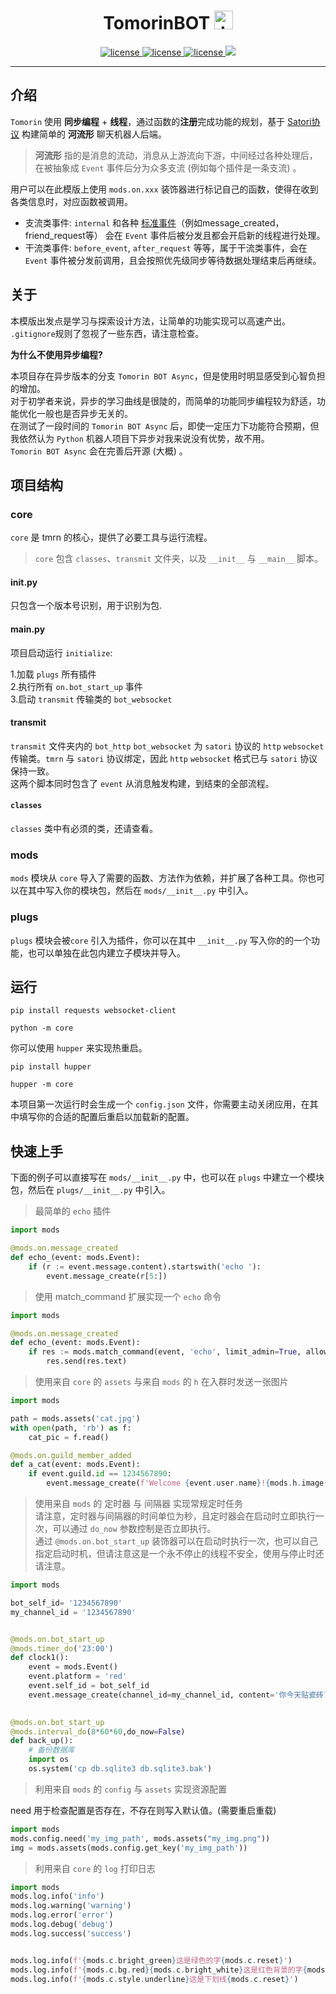 

<h1 align="center"> TomorinBOT  <img src="http://q1.qlogo.cn/g?b=qq&nk=211134009&s=100" width="30" height="30" alt="tmrn"/> </h1>


<p align="center">

<a href="https://github.com/kumoSleeping/TomorinBot/blob/main/core/__init__.py">
    <img src="https://img.shields.io/badge/TomorinBOT%20v4-blue" alt="license">
  </a>

<a href="https://github.com/kumoSleeping/TomorinBot/blob/main/LICENSE">
    <img src="https://img.shields.io/github/license/kumoSleeping/TomorinBot" alt="license">
  </a>
<a href="https://www.python.org/">
    <img src="https://img.shields.io/badge/python-3.7+-blue?logo=python&logoColor=edb641" alt="license">
  </a>

  <a href="https://satori.js.org/zh-CN/">
    <img src="https://img.shields.io/badge/Satori-v1-black?style=social">
  </a>


***
## 介绍


`Tomorin` 使用 **同步编程** + **线程**，通过函数的**注册**完成功能的规划，基于 [Satori协议](https://satori.js.org/zh-CN/) 构建简单的 **河流形** 聊天机器人后端。

> **河流形** 指的是消息的流动，消息从上游流向下游，中间经过各种处理后，在被抽象成 `Event` 事件后分为众多支流 (例如每个插件是一条支流) 。

用户可以在此模版上使用 `mods.on.xxx` 装饰器进行标记自己的函数，使得在收到各类信息时，对应函数被调用。
- 支流类事件: `internal` 和各种 [标准事件](https://satori.js.org/zh-CN/resources/message.html#%E4%BA%8B%E4%BB%B6)（例如message_created，friend_request等） 会在 `Event` 事件后被分发且都会开启新的线程进行处理。   
- 干流类事件: `before_event`, `after_request` 等等，属于干流类事件，会在 `Event` 事件被分发前调用，且会按照优先级同步等待数据处理结束后再继续。

## 关于
本模版出发点是学习与探索设计方法，让简单的功能实现可以高速产出。   
`.gitignore`规则了忽视了一些东西，请注意检查。

**为什么不使用异步编程?**   

本项目存在异步版本的分支 `Tomorin BOT Async`，但是使用时明显感受到心智负担的增加。   
对于初学者来说，异步的学习曲线是很陡的，而简单的功能同步编程较为舒适，功能优化一般也是否异步无关的。  
在测试了一段时间的 `Tomorin BOT Async` 后，即使一定压力下功能符合预期，但我依然认为 `Python` 机器人项目下异步对我来说没有优势，故不用。   
`Tomorin BOT Async` 会在完善后开源 (大概) 。

## 项目结构

### core

`core` 是 tmrn 的核心，提供了必要工具与运行流程。
> `core` 包含 `classes`、`transmit` 文件夹，以及 `__init__` 与 `__main__` 脚本。

#### __init__.py
只包含一个版本号识别，用于识别为包.

#### __main__.py
项目启动运行 `initialize`:

1.加载 `plugs` 所有插件   
2.执行所有 `on.bot_start_up` 事件   
3.启动 `transmit` 传输类的 `bot_websocket`   

#### transmit
`transmit` 文件夹内的 `bot_http` `bot_websocket` 为 `satori` 协议的 `http` `websocket` 传输类。`tmrn` 与 `satori` 协议绑定，因此 `http` `websocket` 格式已与 `satori` 协议保持一致。   
这两个脚本同时包含了 `event` 从消息触发构建，到结束的全部流程。

#### `classes`
`classes` 类中有必须的类，还请查看。

### mods
`mods` 模块从 `core` 导入了需要的函数、方法作为依赖，并扩展了各种工具。你也可以在其中写入你的模块包，然后在 `mods/__init__.py` 中引入。    

### plugs
`plugs` 模块会被`core` 引入为插件，你可以在其中 `__init__.py` 写入你的的一个功能，也可以单独在此包内建立子模块并导入。   



## 运行

```shell
pip install requests websocket-client
```

```shell
python -m core
```

你可以使用 `hupper` 来实现热重启。

```shell
pip install hupper
```

```shell
hupper -m core
```

本项目第一次运行时会生成一个 `config.json` 文件，你需要主动关闭应用，在其中填写你的合适的配置后重启以加载新的配置。


## 快速上手


下面的例子可以直接写在 `mods/__init__.py` 中，也可以在 `plugs` 中建立一个模块包，然后在 `plugs/__init__.py` 中引入。

> 最简单的 `echo` 插件
```py
import mods

@mods.on.message_created
def echo_(event: mods.Event):
    if (r := event.message.content).startswith('echo '):
        event.message_create(r[5:])
```

> 使用 match_command 扩展实现一个 `echo` 命令
```py
import mods

@mods.on.message_created
def echo_(event: mods.Event):
    if res := mods.match_command(event, 'echo', limit_admin=True, allow_gap_less=True):
        res.send(res.text)
```

>使用来自 `core` 的  `assets` 与来自 `mods` 的  `h` 在入群时发送一张图片
```py
import mods

path = mods.assets('cat.jpg')
with open(path, 'rb') as f:
    cat_pic = f.read()

@mods.on.guild_member_added
def a_cat(event: mods.Event):
    if event.guild.id == 1234567890:
        event.message_create(f'Welcome {event.user.name}!{mods.h.image(cat_pic, 'cat.jpg')}')
```

> 使用来自 `mods` 的 定时器 与 间隔器 实现常规定时任务   
> 请注意，定时器与间隔器的时间单位为秒，且定时器会在启动时立即执行一次，可以通过 `do_now` 参数控制是否立即执行。   
> 通过 `@mods.on.bot_start_up` 装饰器可以在启动时执行一次，也可以自己指定启动时机，但请注意这是一个永不停止的线程不安全，使用与停止时还请注意。
```py
import mods

bot_self_id= '1234567890'
my_channel_id = '1234567890'


@mods.on.bot_start_up
@mods.timer_do('23:00')
def clock1():
    event = mods.Event()
    event.platform = 'red'
    event.self_id = bot_self_id
    event.message_create(channel_id=my_channel_id, content='你今天贴瓷砖了吗！')

    
@mods.on.bot_start_up
@mods.interval_do(8*60*60,do_now=False)
def back_up():
    # 备份数据库
    import os
    os.system('cp db.sqlite3 db.sqlite3.bak')
 ```

> 利用来自 `mods` 的 `config` 与 `assets` 实现资源配置

need 用于检查配置是否存在，不存在则写入默认值。(需要重启重载)
```py
import mods
mods.config.need('my_img_path', mods.assets("my_img.png"))
img = mods.assets(mods.config.get_key('my_img_path'))
```

> 利用来自 `core` 的 `log` 打印日志
```py   
import mods
mods.log.info('info')
mods.log.warning('warning')
mods.log.error('error')
mods.log.debug('debug')
mods.log.success('success')


mods.log.info(f'{mods.c.bright_green}这是绿色的字{mods.c.reset}')
mods.log.info(f'{mods.c.bg.red}{mods.c.bright_white}这是红色背景的字{mods.c.reset}')
mods.log.info(f'{mods.c.style.underline}这是下划线{mods.c.reset}')
```



